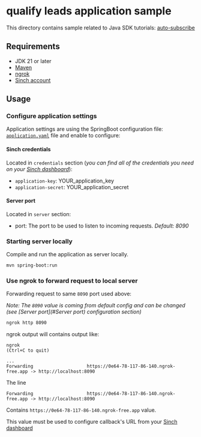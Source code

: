 # qualify leads application sample

This directory contains sample related to Java SDK tutorials: [auto-subscribe](https://developers.sinch.com/docs/sms/tutorials/sms/tutorials/java-sdk/auto-subscribe)

## Requirements

- JDK 21 or later
- [Maven](https://maven.apache.org/)
- [ngrok](https://ngrok.com/docs)
- [Sinch account](https://dashboard.sinch.com)

## Usage

### Configure application settings

Application settings are using the SpringBoot configuration file: [`application.yaml`](src/main/resources/application.yaml) file and enable to configure:

#### Sinch credentials
Located in `credentials` section (*you can find all of the credentials you need on your [Sinch dashboard](https://dashboard.sinch.com)*):
- `application-key`: YOUR_application_key
- `application-secret`: YOUR_application_secret

#### Server port
Located in `server` section:
- port: The port to be used to listen to incoming requests. <em>Default: 8090</em>

### Starting server locally

Compile and run the application as server locally.
```bash
mvn spring-boot:run
```

### Use ngrok to forward request to local server

Forwarding request to same `8090` port used above:

*Note: The `8090` value is coming from default config and can be changed (see [Server port](#Server port) configuration section)*

```bash
ngrok http 8090
```

ngrok output will contains output like:
```
ngrok                                                                                                                                                                                                                          (Ctrl+C to quit)

...
Forwarding                    https://0e64-78-117-86-140.ngrok-free.app -> http://localhost:8090

```
The line
```
Forwarding                    https://0e64-78-117-86-140.ngrok-free.app -> http://localhost:8090
```
Contains `https://0e64-78-117-86-140.ngrok-free.app` value.

This value must be used to configure callback's URL from your [Sinch dashboard](https://dashboard.sinch.com/sms/api/services)
